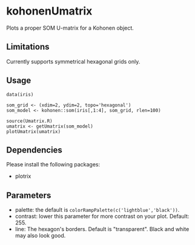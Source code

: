 # kohonenUmatrix
Plots a proper SOM U-matrix for a Kohonen object.

## Limitations
Currently supports symmetrical hexagonal grids only.

## Usage
```
data(iris)

som_grid <- (xdim=2, ydim=2, topo='hexagonal')
som_model <- kohonen::som(iris[,1:4], som_grid, rlen=100)

source(Umatrix.R)
umatrix <- getUmatrix(som_model)
plotUmatrix(umatrix)

```  
## Dependencies
Please install the following packages:
* plotrix

## Parameters
* palette: the default is `colorRampPalette(c('lightblue','black'))`.
* contrast: lower this parameter for more contrast on your plot. Default: 255.
* line: The hexagon's borders. Default is "transparent". Black and white may also look good.
